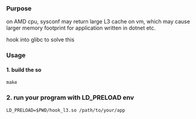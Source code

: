 ### Purpose
on AMD cpu, sysconf may return large L3 cache on vm, which may cause larger memory footprint
for application written in dotnet etc.

hook into glibc to solve this

### Usage
#### 1. build the so
```
make
```

### 2. run your program with LD_PRELOAD env
```
LD_PRELOAD=$PWD/hook_l3.so /path/to/your/app
```

